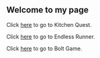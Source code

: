 ## Welcome to my page

Click [here](kitchen-quest/) to go to Kitchen Quest.

Click [here](endless-runner-group-4/) to go to Endless Runner.

Click [here](bolt-game/) to go to Bolt Game.
